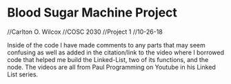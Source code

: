 # Blood Sugar Machine Project
//Carlton O. Wilcox 
//COSC 2030
//Project 1
//10-26-18

Inside of the code I have made comments to any parts that may seem confusing as well as added in the citation/link to the video where I borrowed code that helped me build the Linked-List, two of its functions, and the node. The videos are all from Paul Programming on Youtube in his Linked List series.  

